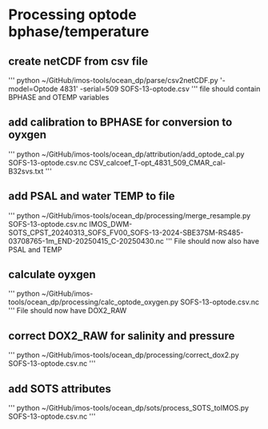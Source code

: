 # Processing optode bphase/temperature 

## create netCDF from csv file
'''
python ~/GitHub/imos-tools/ocean_dp/parse/csv2netCDF.py '-model=Optode 4831' -serial=509 SOFS-13-optode.csv
'''
file should contain BPHASE and OTEMP variables

## add calibration to BPHASE for conversion to oyxgen
'''
python ~/GitHub/imos-tools/ocean_dp/attribution/add_optode_cal.py SOFS-13-optode.csv.nc CSV_calcoef_T-opt_4831_509_CMAR_cal-B32svs.txt
'''

## add PSAL and water TEMP to file
'''
python ~/GitHub/imos-tools/ocean_dp/processing/merge_resample.py SOFS-13-optode.csv.nc IMOS_DWM-SOTS_CPST_20240313_SOFS_FV00_SOFS-13-2024-SBE37SM-RS485-03708765-1m_END-20250415_C-20250430.nc
'''
File should now also have PSAL and TEMP

## calculate oyxgen
'''
python ~/GitHub/imos-tools/ocean_dp/processing/calc_optode_oxygen.py SOFS-13-optode.csv.nc
'''
File should now have DOX2_RAW

## correct DOX2_RAW for salinity and pressure
'''
python ~/GitHub/imos-tools/ocean_dp/processing/correct_dox2.py SOFS-13-optode.csv.nc 
'''

## add SOTS attributes
'''
python ~/GitHub/imos-tools/ocean_dp/sots/process_SOTS_toIMOS.py SOFS-13-optode.csv.nc
'''
